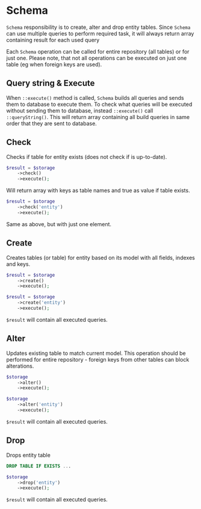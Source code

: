 # Schema

`Schema` responsibility is to create, alter and drop entity tables.
Since `Schema` can use multiple queries to perform required task, it will always return array containing result for each used query

Each `Schema` operation can be called for entire repository (all tables) or for just one.
Please note, that not all operations can be executed on just one table (eg when foreign keys are used).

## Query string & Execute

When `::execute()` method is called, `Schema` builds all queries and sends them to database to execute them.
To check what queries will be executed without sending them to database, instead `::execute()` call `::queryString()`.
This will return array containing all build queries in same order that they are sent to database.

## Check

Checks if table for entity exists (does not check if is up-to-date).

```php
$result = $storage
	->check()
	->execute();
```

Will return array with keys as table names and true as value if table exists.


```php
$result = $storage
	->check('entity')
	->execute();
```
Same as above, but with just one element.

## Create
Creates tables (or table) for entity based on its model with all fields, indexes and keys.

```php
$result = $storage
	->create()
	->execute();
```

```php
$result = $storage
	->create('entity')
	->execute();
```

`$result` will contain all executed queries.

## Alter

Updates existing table to match current model.
This operation should be performed for entire repository - foreign keys from other tables can block alterations.

```php
$storage
	->alter()
	->execute();
```

```php
$storage
	->alter('entity')
	->execute();
```

`$result` will contain all executed queries.

## Drop

Drops entity table

```sql
DROP TABLE IF EXISTS ...
```
```php
$storage
	->drop('entity')
	->execute();
```

`$result` will contain all executed queries.